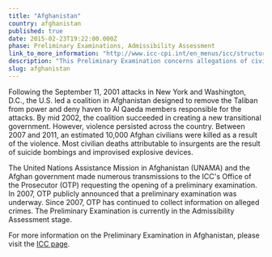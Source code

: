 ```yaml
---
title: "Afghanistan"
country: afghanistan
published: true
date: 2015-02-23T19:22:00.000Z
phase: Preliminary Examinations, Admissibility Assessment
link_to_more_information: "http://www.icc-cpi.int/en_menus/icc/structure%20of%20the%20court/office%20of%20the%20prosecutor/comm%20and%20ref/pe-ongoing/afghanistan/Pages/afghanistan.aspx"
description: "This Preliminary Examination concerns allegations of civilians killed by U.S.-led coalition forces following the post-9/11 occupation. The Preliminary Examination is currently in the Admissibility Assessment stage."
slug: afghanistan
---
```


Following the September 11, 2001 attacks in New York and Washington, D.C., the U.S. led a coalition in Afghanistan designed to remove the Taliban from power and deny haven to Al Qaeda members responsible for the attacks. By mid 2002, the coalition succeeded in creating a new transitional government. However, violence persisted across the country. Between 2007 and 2011, an estimated 10,000 Afghan civilians were killed as a result of the violence. Most civilian deaths attributable to insurgents are the result of suicide bombings and improvised explosive devices.

The United Nations Assistance Mission in Afghanistan (UNAMA) and the Afghan government made numerous transmissions to the ICC's Office of the Prosecutor (OTP) requesting the opening of a preliminary examination. In 2007, OTP publicly announced that a preliminary examination was underway. Since 2007, OTP has continued to collect information on alleged crimes. The Preliminary Examination is currently in the Admissibility Assessment stage.

For more information on the Preliminary Examination in Afghanistan, please visit the [ICC page](http://www.icc-cpi.int/en_menus/icc/structure%20of%20the%20court/office%20of%20the%20prosecutor/comm%20and%20ref/pe-ongoing/afghanistan/Pages/afghanistan.aspx).
